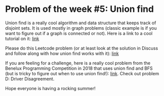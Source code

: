 # Problem of the week #5: Union find

Union find is a really cool algorithm and data structure that keeps track of disjoint sets. It is used mostly in graph problems (classic example is if you want to figure out if a graph is connected or not). Here is a link to a cool tutorial on it: [link](https://www.geeksforgeeks.org/union-find/)

Please do this Leetcode problem (or at least look at the solution in Discuss and follow along with how union find works with it): [link](https://leetcode.com/problems/redundant-connection/)

If you are feeling for a challenge, here is a really cool problem from the Benelux Programming Competition in 2018 that uses union find and BFS (but is tricky to figure out when to use union find!): [link](https://codeforces.com/gym/102007/attachments). Check out problem D: Driver Disagreement.

Hope everyone is having a rocking summer!
